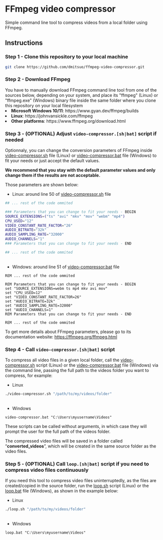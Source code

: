 # FFmpeg video compressor
Simple command line tool to compress videos from a local folder using FFmpeg.

## Instructions
<h3>Step 1 - Clone this repository to your local machine</h3>

```bash
git clone https://github.com/dmitsuo/ffmpeg-video-compressor.git
```
<h3>Step 2 - Download FFmpeg</h3>
You have to manually download FFmpeg command line tool from one of the sources below, depending on your system, and place its "ffmpeg" (Linux) or "ffmpeg.exe" (Windows) binary file inside the same folder where you clone this repository on your local filesystem<br/>
<li><b>Microsoft Windows 10/11</b>: https://www.gyan.dev/ffmpeg/builds
<li><b>Linux</b>: https://johnvansickle.com/ffmpeg
<li><b>Other platforms</b>: https://www.ffmpeg.org/download.html

<h3>Step 3 - (OPTIONAL) Adjust <code>video-compressor.[sh|bat]</code> script if needed</h3>

Optionnaly, you can change the conversion parameters of FFmpeg inside [video-compressor.sh](./video-compressor.sh) file (Linux) or [video-compressor.bat](video-compressor.bat) file (Windows) to fit your needs or just accept the default values. 

<b>We recommend that you stay with the default parameter values and only change them if the results are not acceptable.</b>

Those parameters are shown below:

- Linux: around line 50 of [video-compressor.sh](./video-compressor.sh) file
```bash
## ... rest of the code ommited

### Parameters that you can change to fit your needs - BEGIN
SOURCE_EXTENSIONS=("ts" "avi" "mkv" "mov" "webm" "mp4")
CPU_USED="12"
VIDEO_CONSTANT_RATE_FACTOR="26"
AUDIO_BITRATE="32k"
AUDIO_SAMPLING_RATE="32000"
AUDIO_CHANNELS="1"
### Parameters that you can change to fit your needs - END

## ... rest of the code ommited
```
<br/>

- Windows: around line 51 of [video-compressor.bat](./video-compressor.bat) file
```powershel
REM ... rest of the code ommited

REM Parameters that you can change to fit your needs - BEGIN
set "SOURCE_EXTENSIONS=webm ts mp4 mkv avi mov"
set "CPU_USED=12"
set "VIDEO_CONSTANT_RATE_FACTOR=26"
set "AUDIO_BITRATE=32k"
set "AUDIO_SAMPLING_RATE=32000"
set "AUDIO_CHANNELS=1"
REM Parameters that you can change to fit your needs - END

REM ... rest of the code ommited
```

To get more details about FFmpeg parameters, please go to its documentation website: https://ffmpeg.org/ffmpeg.html

<h3>Step 4 - Call <code>video-compressor.[sh|bat]</code> script</h3>

To compress all video files in a given local folder, call the [video-compressor.sh](./video-compressor.sh) script (Linux) or the [video-compressor.bat](video-compressor.bat) file (Windows) via the command line, passing the full path to the videos folder you want to compress, for example:

- Linux
```bash
./video-compressor.sh "/path/to/my/videos/folder"
```
<br/>

- Windows
```powershel
video-compressor.bat "C:\Users\myusername\Videos"
```
These scripts can be called without arguments, in which case they will prompt the user for the full path of the videos folder.

The compressed video files will be saved in a folder called “**converted_videos**”, which will be created in the same source folder as the video files.

<h3>Step 5 - (OPTIONAL) Call <code>loop.[sh|bat]</code> script if you need to compress video files continuously</h3>

If you need this tool to compress video files uninterruptedly, as the files are created/copied in the source folder, run the [loop.sh](./loop.sh) script (Linux) or the [loop.bat](loop.bat) file (Windows), as shown in the example below:

- Linux
```bash
./loop.sh "/path/to/my/videos/folder"
```
<br/>

- Windows
```powershel
loop.bat "C:\Users\myusername\Videos"
```
